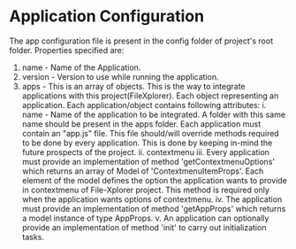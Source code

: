 # Application Configuration
The app configuration file is present in the config folder of project's root folder. Properties specified are:
1. name - Name of the Application.
2. version - Version to use while running the application.
3. apps - This is an array of objects. This is the way to integrate applications with this project(FileXplorer). Each object representing an application. Each application/object contains following attributes:
    i. name - Name of the application to be integrated. A folder with this same name should be present in the apps folder. Each application must contain an "app.js" file. This file should/will override methods required to be done by every application. This is done by keeping in-mind the future prospects of the project.
    ii. contextmenu
    iii. Every application must provide an implementation of method 'getContextmenuOptions' which returns an array of Model of 'ContextmenuItemProps'. Each element of the model defines the option the application wants to provide in contextmenu of File-Xplorer project. This method is required only when the application wants options of contextmenu.
    iv. The application must provide an implementation of  method 'getAppProps' which returns a model instance of type AppProps.
    v. An application can optionally provide an implementation of method 'init' to carry out initialization tasks.